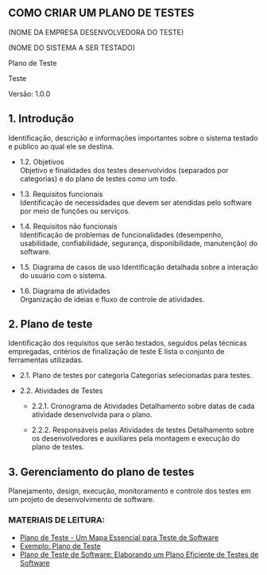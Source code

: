 ## COMO CRIAR UM PLANO DE TESTES
(NOME DA EMPRESA DESENVOLVEDORA DO TESTE)

(NOME DO SISTEMA A SER TESTADO)

Plano de Teste

Teste

Versão: 1.0.0


## 1. Introdução
   Identificação, descrição e informações importantes sobre o sistema testado e público ao qual ele se destina.

- 1.2. Objetivos	
   Objetivo e finalidades dos testes desenvolvidos (separados por categorias) e do plano de testes como um todo.

- 1.3. Requisitos funcionais	
   Identificação de necessidades que devem ser atendidas pelo software por meio de funções ou serviços.

- 1.4. Requisitos não funcionais	
   Identificação de problemas de funcionalidades (desempenho, usabilidade, confiabilidade, segurança, disponibilidade, manutenção) do software.

- 1.5. Diagrama de casos de uso	
   Identificação detalhada sobre a interação do usuário com o sistema.

- 1.6. Diagrama de atividades	
   Organização de ideias e fluxo de controle de atividades.

## 2. Plano de teste

   Identificação dos requisitos que serão testados, seguidos pelas técnicas empregadas, critérios de finalização de teste E lista o conjunto de ferramentas utilizadas.

- 2.1. Plano de testes por categoria 
   Categorias selecionadas para testes.

- 2.2. Atividades de Testes
  
   - 2.2.1. Cronograma de Atividades
   Detalhamento sobre datas de cada atividade desenvolvida para o plano.

   - 2.2.2. Responsáveis pelas Atividades de testes
   Detalhamento sobre os desenvolvedores e auxiliares pela montagem e execução do plano de testes.

## 3. Gerenciamento do plano de testes
   Planejamento, design, execução, monitoramento e controle dos testes em um projeto de desenvolvimento de software.

### MATERIAIS DE LEITURA:
- [Plano de Teste - Um Mapa Essencial para Teste de Software](https://www.devmedia.com.br/plano-de-teste-um-mapa-essencial-para-teste-de-software/13824)
- [Exemplo: Plano de Teste](https://www.cin.ufpe.br/~gta/rup-vc/extend.formal_resources/guidances/examples/resources/test_plan_v1.htm)
- [Plano de Teste de Software: Elaborando um Plano Eficiente de Testes de Software](https://awari.com.br/plano-de-teste-de-software-elaborando-um-plano-eficiente-de-testes-de-software/)